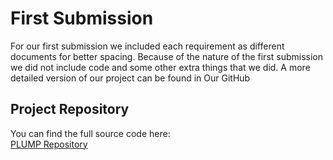 # First Submission

For our first submission we included each requirement as different documents for better spacing. Because of the nature of the first submission we did not include code and some other extra things that we did. A more detailed version of our project can be found in Our GitHub

## Project Repository
You can find the full source code here:  
[PLUMP Repository](https://github.com/Felipe1005236/Software-Engineering-Project/tree/main)
